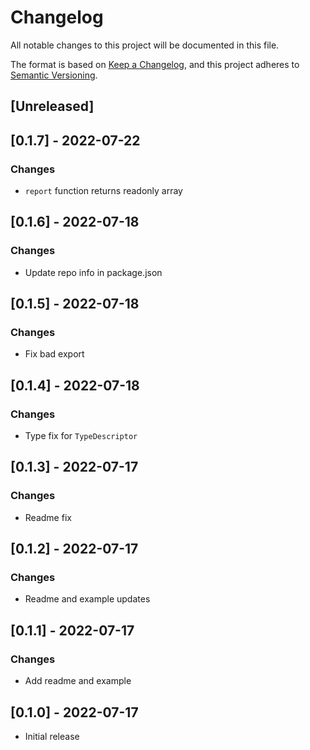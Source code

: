 # Changelog
All notable changes to this project will be documented in this file.

The format is based on [Keep a Changelog](https://keepachangelog.com/en/1.0.0/),
and this project adheres to [Semantic Versioning](https://semver.org/spec/v2.0.0.html).

## [Unreleased]

## [0.1.7] - 2022-07-22
### Changes
- `report` function returns readonly array

## [0.1.6] - 2022-07-18
### Changes
- Update repo info in package.json

## [0.1.5] - 2022-07-18
### Changes
- Fix bad export

## [0.1.4] - 2022-07-18
### Changes
- Type fix for `TypeDescriptor`

## [0.1.3] - 2022-07-17
### Changes
- Readme fix

## [0.1.2] - 2022-07-17
### Changes
- Readme and example updates

## [0.1.1] - 2022-07-17
### Changes
- Add readme and example

## [0.1.0] - 2022-07-17
- Initial release
